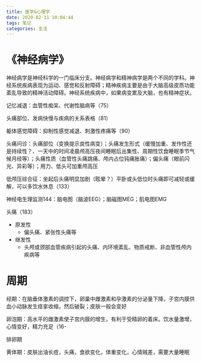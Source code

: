 ```yaml
---
title: 医学&心理学
date: 2020-02-11 10:04:44
tags: 笔记
categories: 生活
---
```


# 《神经病学》

神经病学是神经科学的一门临床分支。神经病学和精神病学是两个不同的学科。神经系统疾病表现为运动、感觉和反射障碍；精神疾病主要是由于大脑高级皮质功能紊乱导致的精神活动障碍。神经系统疾病中，如果病变累及大脑，也有精神症状。

记忆减退：血管性痴呆、代谢性脑病等（75）

头痛部位、发病快慢与疾病的关系表格（81）

躯体感觉障碍：抑制性感觉减退、刺激性疼痛等（90）

头痛问诊：头痛部位（变换提示良性病变）；头痛发生形式（缓慢加重、发作性还是持续性？、一天中的时间凌晨颅高压夜间睡眠后丛集性、周期性饮食睡眠季节气候月经等）；头痛性质（血管性头痛跳痛、颅内占位钝痛胀痛）；偏头痛（眼前闪光、异彩等）；用力、低头可加重颅高压

低颅压综合征：坐起后头痛明显加剧（眩晕？）平卧或头低位时头痛即可减轻或缓解，可以多饮水休息（133）

神经电生理监测144：脑电图（脑波EEG）；脑磁图MEG；肌电图EMG

头痛（183）

* 原发性
	* 偏头痛、紧张性头痛等
* 继发性
	* 头颅或颈部血管疾病引起的头痛、内环境紊乱、物质戒断、非血管性颅内疾病等

# 周期

经期：在脑垂体激素的调控下，卵巢中雌激素和孕激素的分泌量下降，子宫内膜供血小动脉发生痉挛收缩，然后破裂；皮肤一般会变好

卵泡期：高水平的雌激素使子宫内膜的增生，有利于受精卵的着床。饮水量激增，心情变好，精力充足（16-

排卵期

黄体期：皮肤出油长痘，头痛，食欲变化，体重变化，心情贼差，需要大量睡眠